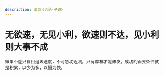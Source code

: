 ```yaml
---
description: 出自《论语·子路》
---
```


# 无欲速，无见小利，欲速则不达，见小利则大事不成

做事不能只盲目追求速度，不可急功近利，只有厚积才能薄发，成功的首要条件就是积累，以少为多，以慢为快。
